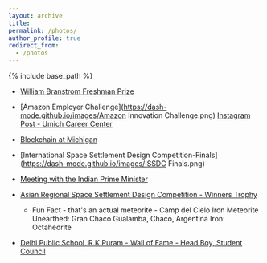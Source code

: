 ```yaml
---
layout: archive
title:
permalink: /photos/
author_profile: true
redirect_from:
  - /photos
---
```

{% include base_path %}

* [William Branstrom Freshman Prize](https://dash-mode.github.io/images/avatar_dash.png)

* [Amazon Employer Challenge](https://dash-mode.github.io/images/Amazon Innovation Challenge.png)
  [Instagram Post - Umich Career Center](https://www.instagram.com/p/BpmmVTFFC_R/?igshid=j5uuzrnzt33s)

* [Blockchain at Michigan](https://dash-mode.github.io/images/teaching_BAM.png)

* [International Space Settlement Design Competition-Finals](https://dash-mode.github.io/images/ISSDC Finals.png)

* [Meeting with the Indian Prime Minister](https://dash-mode.github.io/images/PM_Modi.png)

* [Asian Regional Space Settlement Design Competition - Winners Trophy](https://dash-mode.github.io/images/ARSSDC_winner_trophy.png)
  * Fun Fact - that's an actual meteorite - Camp del Cielo Iron Meteorite Unearthed: Gran Chaco Gualamba, Chaco, Argentina Iron: Octahedrite

* [Delhi Public School, R.K.Puram - Wall of Fame - Head Boy, Student Council](https://dash-mode.github.io/images/wall_of_fame.png)

